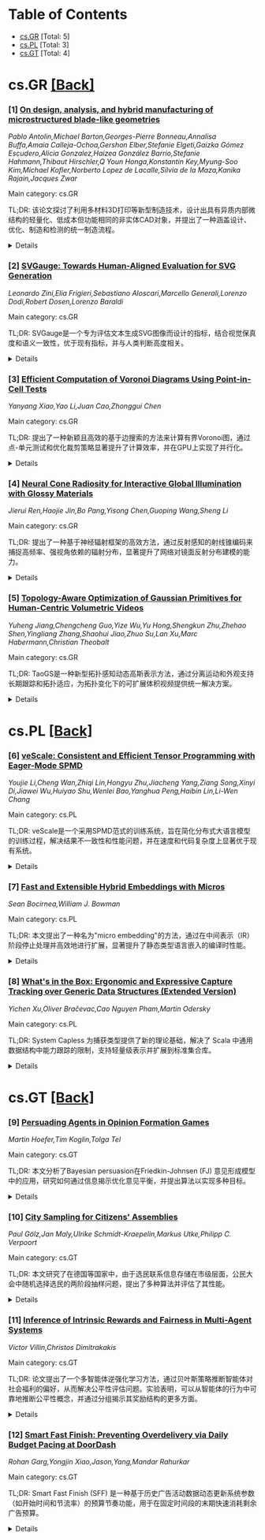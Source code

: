 <div id=toc></div>

# Table of Contents

- [cs.GR](#cs.GR) [Total: 5]
- [cs.PL](#cs.PL) [Total: 3]
- [cs.GT](#cs.GT) [Total: 4]


<div id='cs.GR'></div>

# cs.GR [[Back]](#toc)

### [1] [On design, analysis, and hybrid manufacturing of microstructured blade-like geometries](https://arxiv.org/abs/2509.07044)
*Pablo Antolin,Michael Barton,Georges-Pierre Bonneau,Annalisa Buffa,Amaia Calleja-Ochoa,Gershon Elber,Stefanie Elgeti,Gaizka Gómez Escudero,Alicia Gonzalez,Haizea González Barrio,Stefanie Hahmann,Thibaut Hirschler,Q Youn Honga,Konstantin Key,Myung-Soo Kim,Michael Kofler,Norberto Lopez de Lacalle,Silvia de la Maza,Kanika Rajain,Jacques Zwar*

Main category: cs.GR

TL;DR: 该论文探讨了利用多材料3D打印等新型制造技术，设计出具有异质内部微结构的轻量化、低成本但功能相同的非实体CAD对象，并提出了一种涵盖设计、优化、制造和检测的统一制造流程。


<details>
  <summary>Details</summary>
Motivation: 随着多材料3D打印等新制造技术的发展，传统CAD设计中实体对象的范式受到挑战，研究者希望开发出具有异质微结构的轻量化对象，以减少材料用量并降低成本。

Method: 论文提出了一种统一的制造流程，包括设计、优化、制造和检测异质自由形式内部微结构的几何体。

Result: 通过一个工业测试案例——blisk叶片，展示了该方法能够在满足压力要求的同时，显著减少材料用量。

Conclusion: 研究表明，新型的异质微结构设计可以取代传统实体设计，实现功能不变但材料更少、成本更低的目标。

Abstract: With the evolution of new manufacturing technologies such as multi-material
3D printing, one can think of new type of objects that consist of considerably
less, yet heterogeneous, material, consequently being porous, lighter and
cheaper, while having the very same functionality as the original object when
manufactured from one single solid material. We aim at questioning five decades
of traditional paradigms in geometric CAD and focus at new generation of CAD
objects that are not solid, but contain heterogeneous free-form internal
microstructures. We propose a unified manufacturing pipeline that involves all
stages, namely design, optimization, manufacturing, and inspection of
microstructured free-form geometries. We demonstrate our pipeline on an
industrial test case of a blisk blade that sustains the desired pressure
limits, yet requires significantly less material when compared to the solid
counterpart.

</details>


### [2] [SVGauge: Towards Human-Aligned Evaluation for SVG Generation](https://arxiv.org/abs/2509.07127)
*Leonardo Zini,Elia Frigieri,Sebastiano Aloscari,Marcello Generali,Lorenzo Dodi,Robert Dosen,Lorenzo Baraldi*

Main category: cs.GR

TL;DR: SVGauge是一个专为评估文本生成SVG图像而设计的指标，结合视觉保真度和语义一致性，优于现有指标，并与人类判断高度相关。


<details>
  <summary>Details</summary>
Motivation: 现有的图像评估指标（如FID、LPIPS、CLIPScore）未能充分考虑到SVG图像的符号和矢量特性，因此需要一种新的评估方法。

Method: SVGauge通过SigLIP图像嵌入和PCA白化技术评估视觉保真度，并通过BLIP-2生成的SVG描述与原始文本提示对比来评估语义一致性。

Result: 在SHE基准测试中，SVGauge与人类判断的相关性最高，并且能够更准确地重现八种基于零样本LLM生成器的系统级排名。

Conclusion: SVGauge为未来文本到SVG生成模型的评估提供了实用工具，强调了矢量特定评估的必要性。

Abstract: Generated Scalable Vector Graphics (SVG) images demand evaluation criteria
tuned to their symbolic and vectorial nature: criteria that existing metrics
such as FID, LPIPS, or CLIPScore fail to satisfy. In this paper, we introduce
SVGauge, the first human-aligned, reference based metric for text-to-SVG
generation. SVGauge jointly measures (i) visual fidelity, obtained by
extracting SigLIP image embeddings and refining them with PCA and whitening for
domain alignment, and (ii) semantic consistency, captured by comparing
BLIP-2-generated captions of the SVGs against the original prompts in the
combined space of SBERT and TF-IDF. Evaluation on the proposed SHE benchmark
shows that SVGauge attains the highest correlation with human judgments and
reproduces system-level rankings of eight zero-shot LLM-based generators more
faithfully than existing metrics. Our results highlight the necessity of
vector-specific evaluation and provide a practical tool for benchmarking future
text-to-SVG generation models.

</details>


### [3] [Efficient Computation of Voronoi Diagrams Using Point-in-Cell Tests](https://arxiv.org/abs/2509.07175)
*Yanyang Xiao,Yao Li,Juan Cao,Zhonggui Chen*

Main category: cs.GR

TL;DR: 提出了一种新颖且高效的基于边搜索的方法来计算有界Voronoi图，通过点-单元测试和优化裁剪策略显著提升了计算效率，并在GPU上实现了并行化。


<details>
  <summary>Details</summary>
Motivation: Voronoi图在众多应用中广泛使用，但其计算效率仍是一个关键问题。为了提高有界Voronoi图的计算效率，本文提出了一种新的方法。

Method: 采用基于边的搜索方法确定裁剪平面（双曲面），通过点-单元测试判断空间点是否在目标Voronoi单元内，仅对贡献最终结果的边进行裁剪。此外，该方法在GPU上实现了并行化。

Result: 实验结果表明，该方法在不同站点分布情况下均优于现有方法，表现出最佳性能。

Conclusion: 本文提出的基于边搜索的Voronoi图计算方法不仅高效，还能通过并行化进一步提升性能，为实际应用提供了新的解决方案。

Abstract: Since the Voronoi diagram appears in many applications, the topic of
improving its computational efficiency remains attractive. We propose a novel
yet efficient method to compute Voronoi diagrams bounded by a given domain,
i.e., the clipped or restricted Voronoi diagrams. The intersection of the
domain and a Voronoi cell (domain-cell intersection) is generated by removing
the part outside the cell from the domain, which can be accomplished by several
clippings. Different from the existing methods, we present an edge-based search
scheme to find clipping planes (bisectors). A test called point-in-cell is
first set up to tell whether a space point is in a target Voronoi cell or not.
Then, for each edge of the intermediate domain-cell intersection, we will
launch a clipping only if its two endpoints are respectively inside and outside
the corresponding Voronoi cell, where the bisector for the clipping can be
found by using a few times of point-in-cell tests. Therefore, our method only
involves the clippings that contribute to the final results, which is a great
advantage over the state-of-the-art methods. Additionally, because each
domain-cell intersection can be generated independently, we extend the proposed
method to the GPUs for computing Voronoi diagrams in parallel. The experimental
results show the best performance of our method compared to state-of-the-art
ones, regardless of site distribution. This paper was first submitted to
SIGGRAPH Asia 2025.

</details>


### [4] [Neural Cone Radiosity for Interactive Global Illumination with Glossy Materials](https://arxiv.org/abs/2509.07522)
*Jierui Ren,Haojie Jin,Bo Pang,Yisong Chen,Guoping Wang,Sheng Li*

Main category: cs.GR

TL;DR: 提出了一种基于神经辐射框架的高效方法，通过反射感知的射线锥编码来捕捉高频率、强视角依赖的辐射分布，显著提升了网络对镜面反射分布建模的能力。


<details>
  <summary>Details</summary>
Motivation: 现有的神经辐射方法主要依赖于位置特征编码，但在捕捉高频率、强视角依赖的辐射分布时存在明显局限性，需要一种更高效的方法来解决这一问题。

Method: 采用反射感知的射线锥编码（神经锥辐射），利用预滤波的多分辨率哈希网格近似镜面BSDF叶，将视角依赖性反射特征直接嵌入编码过程，并通过连续空间聚合优化建模。

Result: 实验结果表明，该方法能够实时生成高质量、无噪声的渲染图像，在不同镜面程度下均表现出卓越的逼真度和保真度，优于基准方法。

Conclusion: 我们的方法不仅显著提升了网络对高频率反射分布的建模能力，还能高效处理从高光到低光的多种镜面表面，同时保持了结构的紧凑性和高效性。

Abstract: Modeling of high-frequency outgoing radiance distributions has long been a
key challenge in rendering, particularly for glossy material. Such
distributions concentrate radiative energy within a narrow lobe and are highly
sensitive to changes in view direction. However, existing neural radiosity
methods, which primarily rely on positional feature encoding, exhibit notable
limitations in capturing these high-frequency, strongly view-dependent radiance
distributions. To address this, we propose a highly-efficient approach by
reflectance-aware ray cone encoding based on the neural radiosity framework,
named neural cone radiosity. The core idea is to employ a pre-filtered
multi-resolution hash grid to accurately approximate the glossy BSDF lobe,
embedding view-dependent reflectance characteristics directly into the encoding
process through continuous spatial aggregation. Our design not only
significantly improves the network's ability to model high-frequency reflection
distributions but also effectively handles surfaces with a wide range of
glossiness levels, from highly glossy to low-gloss finishes. Meanwhile, our
method reduces the network's burden in fitting complex radiance distributions,
allowing the overall architecture to remain compact and efficient.
Comprehensive experimental results demonstrate that our method consistently
produces high-quality, noise-free renderings in real time under various
glossiness conditions, and delivers superior fidelity and realism compared to
baseline approaches.

</details>


### [5] [Topology-Aware Optimization of Gaussian Primitives for Human-Centric Volumetric Videos](https://arxiv.org/abs/2509.07653)
*Yuheng Jiang,Chengcheng Guo,Yize Wu,Yu Hong,Shengkun Zhu,Zhehao Shen,Yingliang Zhang,Shaohui Jiao,Zhuo Su,Lan Xu,Marc Habermann,Christian Theobalt*

Main category: cs.GR

TL;DR: TaoGS是一种新型拓扑感知动态高斯表示方法，通过分离运动和外观支持长期跟踪和拓扑适应，为拓扑变化下的可扩展体积视频提供统一解决方案。


<details>
  <summary>Details</summary>
Motivation: 当前对动态场景的鲁棒建模，尤其是涉及拓扑变化且需保持长期跟踪的场景，仍是一个基本挑战。这篇论文旨在解决这一问题。

Method: TaoGS使用稀疏的运动高斯集表示场景运动，并动态激活局部外观高斯以捕捉细粒度纹理。此外，引入全局高斯查找表以支持压缩标准。

Result: TaoGS能够高效建模细节纹理并保持时间一致性，即使在诸如换衣服等挑战性场景下也能实现高保真渲染，并支持高达40倍的压缩。

Conclusion: TaoGS为拓扑变化下的可扩展体积视频提供了统一、自适应的解决方案，在运动和静止中捕捉优雅与力量，实现沉浸式体验。

Abstract: Volumetric video is emerging as a key medium for digitizing the dynamic
physical world, creating the virtual environments with six degrees of freedom
to deliver immersive user experiences. However, robustly modeling general
dynamic scenes, especially those involving topological changes while
maintaining long-term tracking remains a fundamental challenge. In this paper,
we present TaoGS, a novel topology-aware dynamic Gaussian representation that
disentangles motion and appearance to support, both, long-range tracking and
topological adaptation. We represent scene motion with a sparse set of motion
Gaussians, which are continuously updated by a spatio-temporal tracker and
photometric cues that detect structural variations across frames. To capture
fine-grained texture, each motion Gaussian anchors and dynamically activates a
set of local appearance Gaussians, which are non-rigidly warped to the current
frame to provide strong initialization and significantly reduce training time.
This activation mechanism enables efficient modeling of detailed textures and
maintains temporal coherence, allowing high-fidelity rendering even under
challenging scenarios such as changing clothes. To enable seamless integration
into codec-based volumetric formats, we introduce a global Gaussian Lookup
Table that records the lifespan of each Gaussian and organizes attributes into
a lifespan-aware 2D layout. This structure aligns naturally with standard video
codecs and supports up to 40 compression. TaoGS provides a unified, adaptive
solution for scalable volumetric video under topological variation, capturing
moments where "elegance in motion" and "Power in Stillness", delivering
immersive experiences that harmonize with the physical world.

</details>


<div id='cs.PL'></div>

# cs.PL [[Back]](#toc)

### [6] [veScale: Consistent and Efficient Tensor Programming with Eager-Mode SPMD](https://arxiv.org/abs/2509.07003)
*Youjie Li,Cheng Wan,Zhiqi Lin,Hongyu Zhu,Jiacheng Yang,Ziang Song,Xinyi Di,Jiawei Wu,Huiyao Shu,Wenlei Bao,Yanghua Peng,Haibin Lin,Li-Wen Chang*

Main category: cs.PL

TL;DR: veScale是一个采用SPMD范式的训练系统，旨在简化分布式大语言模型的训练过程，解决结果不一致性和性能问题，并在速度和代码复杂度上显著优于现有系统。


<details>
  <summary>Details</summary>
Motivation: 随着大语言模型规模和复杂性的增加，传统分布式训练方法如3D并行变得复杂且难以调试，因此需要更简单、可调试的编程范式如SPMD。然而，SPMD在即时执行中存在结果一致性和性能的挑战。

Method: 论文提出了veScale系统，采用SPMD范式，并通过创新的分布式随机数生成算法解决结果一致性问题，同时优化PyTorch原语开销和通信效率以提升性能。

Result: veScale在评估中表现优异，比现有最优训练系统（如TorchTitan）提速2.2倍，同时减少78.4%的代码复杂度，且保持了与单设备等效的结果。

Conclusion: veScale系统成功简化了分布式大语言模型的训练，解决了SPMD范式的关键挑战，并在性能和代码复杂度上取得了显著提升。

Abstract: Large Language Models (LLMs) have scaled rapidly in size and complexity,
requiring increasingly intricate parallelism for distributed training, such as
3D parallelism. This sophistication motivates a shift toward simpler, more
debuggable programming paradigm like Single Program Multiple Data (SPMD).
However, SPMD in eager execution introduces two key challenges: ensuring
consistency with single-device execution and achieving high performance at
scale. In this paper, we introduce veScale, an eager-mode training system that
fully embraces SPMD paradigm to democratize distributed tensor programming.
veScale addresses the prevalent issue of inconsistent results in systems like
PyTorch by introducing a novel algorithm of distributed Random Number
Generation (RNG) compatible with arbitrary sharded operators. veScale also
significantly boosts training performance by reducing PyTorch primitive's
overhead and improving communication efficiency. Evaluations show that veScale
delivers up to 2.2x speedup over the state-of-the-art training systems, like
TorchTitan, and cuts code complexity by 78.4%, while preserving
single-device-equivalent results.

</details>


### [7] [Fast and Extensible Hybrid Embeddings with Micros](https://arxiv.org/abs/2509.07551)
*Sean Bocirnea,William J. Bowman*

Main category: cs.PL

TL;DR: 本文提出了一种名为"micro embedding"的方法，通过在中间表示（IR）阶段停止处理并高效地进行扩展，显著提升了静态类型语言嵌入的编译时性能。


<details>
  <summary>Details</summary>
Motivation: 传统的宏嵌入（macro embedding）虽然能够实现可扩展的类型语言嵌入，但其编译时性能较差。为了解决这一问题，本研究探索了新的嵌入方法。

Method: 提出"micro embedding"方法，将语法转换为中间表示（IR），而非直接转换为源语法，并结合多种设计模式以实现IR的高效扩展。

Result: 相较于宏嵌入方法，micro embedding显著提升了静态类型语言嵌入的编译时性能，并通过新的抽象模式实现了可扩展性。

Conclusion: micro embedding是一种高效的混合嵌入方法，能够显著提升编译时性能，同时支持灵活扩展。

Abstract: Macro embedding is a popular approach to defining extensible shallow
embeddings of object languages in Scheme like host languages. While macro
embedding has even been shown to enable implementing extensible typed languages
in systems like Racket, it comes at a cost: compile-time performance. In this
paper, we revisit micros - syntax to intermediate representation (IR)
transformers, rather than source syntax to source syntax transformers (macros).
Micro embedding enables stopping at an IR, producing a deep embedding and
enabling high performance compile-time functions over an efficient IR, before
shallowly embedding the IR back into source syntax. Combining micros with
several design patterns to enable the IR and functions over it to be
extensible, we achieve extensible hybrid embedding of statically typed
languages with significantly improved compile-time compared to macro-embedding
approaches. We describe our design patterns and propose new abstractions
packaging these patterns.

</details>


### [8] [What's in the Box: Ergonomic and Expressive Capture Tracking over Generic Data Structures (Extended Version)](https://arxiv.org/abs/2509.07609)
*Yichen Xu,Oliver Bračevac,Cao Nguyen Pham,Martin Odersky*

Main category: cs.PL

TL;DR: System Capless 为捕获类型提供了新的理论基础，解决了 Scala 中通用数据结构中能力跟踪的限制，支持轻量级表示并扩展到标准集合库。


<details>
  <summary>Details</summary>
Motivation: 当前 Scala 的捕获类型在跟踪通用数据结构中的能力时表现不足，限制了其在标准集合库中的广泛应用。

Method: 开发了 System Capless，引入了 "rcaps" 机制，通过存在性和通用捕获集合量化来命名 "盒子中的内容"，并在 Lean 中形式化了其理论。

Result: System Capless 支持轻量级表示，并通过 Scala 3 中的实现验证了其在实际代码中的应用，迁移结果显示其开销极小。

Conclusion: System Capless 提供了一种实用的解决方案，能够在生产代码中以最小开销实现能力跟踪，推动了捕获检查的广泛应用。

Abstract: Capturing types in Scala unify static effect and resource tracking with
object capabilities, enabling lightweight effect polymorphism with minimal
notational overhead. However, their expressiveness has been insufficient for
tracking capabilities embedded in generic data structures, preventing them from
scaling to the standard collections library -- an essential prerequisite for
broader adoption. This limitation stems from the inability to name capabilities
within the system's notion of box types.
  This paper develops System Capless, a new foundation for capturing types that
provides the theoretical basis for reach capabilities (rcaps), a novel
mechanism for naming "what's in the box." The calculus refines the universal
capability notion into a new scheme with existential and universal capture set
quantification. Intuitively, rcaps witness existentially quantified capture
sets inside the boxes of generic types in a way that does not require exposing
existential capture types in the surface language. We have fully mechanized the
formal metatheory of System Capless in Lean, including proofs of type soundness
and scope safety. System Capless supports the same lightweight notation of
capturing types plus rcaps, as certified by a type-preserving translation, and
also enables fully optional explicit capture-set quantification to increase
expressiveness.
  Finally, we present a full reimplementation of capture checking in Scala 3
based on System Capless and migrate the entire Scala collections library and an
asynchronous programming library to evaluate its practicality and ergonomics.
Our results demonstrate that reach capabilities enable the adoption of capture
checking in production code with minimal changes and minimal-to-zero notational
overhead in a vast majority of cases.

</details>


<div id='cs.GT'></div>

# cs.GT [[Back]](#toc)

### [9] [Persuading Agents in Opinion Formation Games](https://arxiv.org/abs/2509.07520)
*Martin Hoefer,Tim Koglin,Tolga Tel*

Main category: cs.GT

TL;DR: 本文分析了Bayesian persuasion在Friedkin-Johnsen (FJ) 意见形成模型中的应用，研究如何通过信息揭示优化意见平衡，并提出算法以实现多种目标。


<details>
  <summary>Details</summary>
Motivation: 现有意见形成模型如FJ模型主要关注同伴压力的影响，而实际中还受世界状态和说服努力的影响，因此本研究探讨Bayesian persuasion的作用。

Method: 提出一个框架，其中发送者S可以部分揭示世界状态的信息，代理根据这些信息更新预想并形成意见平衡。设计了优化算法以实现发送者的多种目标。

Result: 研究显示，对许多自然目标存在简单最优策略。针对基于范围的目标，提供了高效算法，如在预想矩阵为常数秩或范围组合数量多项式时。同时证明子加性目标允许简单n近似，而加性目标的n^{1-c}近似是NP难问题。

Conclusion: 研究扩展了FJ模型，引入了Bayesian persuasion，并提出了一系列优化算法，表明在某些条件下可以实现高效求解，但普遍情况下近似问题具有挑战性。

Abstract: Prominent opinion formation models such as the one by Friedkin and Johnsen
(FJ) concentrate on the effects of peer pressure on public opinions. In
practice, opinion formation is also based on information about the state of the
world and persuasion efforts. In this paper, we analyze an approach of Bayesian
persuasion in the FJ model. There is an unknown state of the world that
influences the preconceptions of n agents. A sender S can (partially) reveal
information about the state to all agents. The agents update their
preconceptions, and an equilibrium of public opinions emerges. We propose
algorithms for the sender to reveal information in order to optimize various
aspects of the emerging equilibrium. For many natural sender objectives, we
show that there are simple optimal strategies. We then focus on a general class
of range-based objectives with desired opinion ranges for each agent. We
provide efficient algorithms in several cases, e.g., when the matrix of
preconceptions in all states has constant rank, or when there is only a
polynomial number of range combinations that lead to positive value for S. This
generalizes, e.g., instances with a constant number of states and/or agents, or
instances with a logarithmic number of ranges. In general, we show that
subadditive range-based objectives allow a simple n-approximation, and even for
additive ones, obtaining an $n^{1-c}$-approximation is NP-hard, for any
constant $c > 0$.

</details>


### [10] [City Sampling for Citizens' Assemblies](https://arxiv.org/abs/2509.07557)
*Paul Gölz,Jan Maly,Ulrike Schmidt-Kraepelin,Markus Utke,Philipp C. Verpoort*

Main category: cs.GT

TL;DR: 本文研究了在德国等国家中，由于选民联系信息存储在市级层面，公民大会中随机选择选民的两阶段抽样问题，提出了多种算法并评估了其性能。


<details>
  <summary>Details</summary>
Motivation: 公民大会中需要随机选择选民参与政策讨论，但由于选民信息存储在市级层面，实践中只能在有限数量的城市中选择选民，同时确保事先的平等选择概率。

Method: 开发了多种算法，包括基于线性规划的伪多项式时间算法、贪婪算法以及探索事后比例性的两种实用算法。

Result: 提出的算法在德国数据上进行了评估，其中一些算法表现出良好的近似性能和实用性。

Conclusion: 这些算法不仅解决了实践中的抽样问题，还为进一步部署和应用提供了支持。

Abstract: In citizens' assemblies, a group of constituents is randomly selected to
weigh in on policy issues. We study a two-stage sampling problem faced by
practitioners in countries such as Germany, in which constituents' contact
information is stored at a municipal level. As a result, practitioners can only
select constituents from a bounded number of cities ex post, while ensuring
equal selection probability for constituents ex ante.
  We develop several algorithms for this problem. Although minimizing the
number of contacted cities is NP-hard, we provide a pseudo-polynomial time
algorithm and an additive 1-approximation, both based on separation oracles for
a linear programming formulation. Recognizing that practical objectives go
beyond minimizing city count, we further introduce a simple and more
interpretable greedy algorithm, which additionally satisfies an ex-post
monotonicity property and achieves an additive 2-approximation. Finally, we
explore a notion of ex-post proportionality, for which we propose two practical
algorithms: an optimal algorithm based on column generation and integer linear
programming and a simple heuristic creating particularly transparent
distributions. We evaluate these algorithms on data from Germany, and plan to
deploy them in cooperation with a leading nonprofit organization in this space.

</details>


### [11] [Inference of Intrinsic Rewards and Fairness in Multi-Agent Systems](https://arxiv.org/abs/2509.07650)
*Victor Villin,Christos Dimitrakakis*

Main category: cs.GT

TL;DR: 论文提出了一个多智能体逆强化学习方法，通过贝叶斯策略推断智能体对社会福利的偏好，从而解决公平性评估问题。实验表明，可以从智能体的行为中可靠地推断公平性概念，并通过分组揭示其奖励结构的更多方面。


<details>
  <summary>Details</summary>
Motivation: 公平性是社会互动的核心，但缺乏对个体偏好的明确知识时，如何准确评估公平性是一个挑战。

Method: 采用多智能体逆强化学习方法，通过贝叶斯策略分析智能体行为的优化性，并研究一般和马尔可夫博弈中的均衡。

Result: 实验表明，可以通过演示可靠地推断公平性概念，并通过分组揭示智能体奖励结构的新方面，消除了公平性评估的模糊性。

Conclusion: 该方法不仅提供了对智能体偏好的解构理解，还通过分组策略证明了公平性评估的有效性。

Abstract: From altruism to antagonism, fairness plays a central role in social
interactions. But can we truly understand how fair someone is, especially
without explicit knowledge of their preferences? We cast this challenge as a
multi-agent inverse reinforcement learning problem, explicitly structuring
rewards to reflect how agents value the welfare of others. We introduce novel
Bayesian strategies, reasoning about the optimality of demonstrations and
characterisation of equilibria in general-sum Markov games. Our experiments,
spanning randomised environments and a collaborative cooking task, reveal that
coherent notions of fairness can be reliably inferred from demonstrations.
Furthermore, when isolating fairness components, we obtain a disentangled
understanding of agents preferences. Crucially, we unveil that by placing
agents in different groups, we can force them to exhibit new facets of their
reward structures, cutting through ambiguity to answer the central question:
who is being fair?

</details>


### [12] [Smart Fast Finish: Preventing Overdelivery via Daily Budget Pacing at DoorDash](https://arxiv.org/abs/2509.07929)
*Rohan Garg,Yongjin Xiao,Jason,Yang,Mandar Rahurkar*

Main category: cs.GT

TL;DR: Smart Fast Finish (SFF) 是一种基于历史广告活动数据动态更新系统参数（如开始时间和节流率）的预算节奏功能，用于在固定时间段的末期快速消耗剩余广告预算。


<details>
  <summary>Details</summary>
Motivation: 为了解决广告预算超支的问题，需要在固定时间段末期高效消耗剩余预算，同时避免超投。

Method: SFF 基于行业标准的 Fast Finish (FF) 功能，通过动态更新系统参数（如开始时间和节流率）来优化预算消耗。

Result: 在 DoorDash 的实际应用和离线模拟中，SFF 被证明是一种有效的解决方案，能够稳健地缓解预算超支问题。

Conclusion: SFF 是一种在广告预算节奏中高效且稳健的解决方案，适用于大规模平台的实际应用。

Abstract: We present a budget pacing feature called Smart Fast Finish (SFF). SFF builds
upon the industry standard Fast Finish (FF) feature in budget pacing systems
that depletes remaining advertising budget as quickly as possible towards the
end of some fixed time period. SFF dynamically updates system parameters such
as start time and throttle rate depending on historical ad-campaign data. SFF
is currently in use at DoorDash, one of the largest delivery platforms in the
US, and is part of its budget pacing system. We show via online budget-split
experimentation data and offline simulations that SFF is a robust solution for
overdelivery mitigation when pacing budget.

</details>
